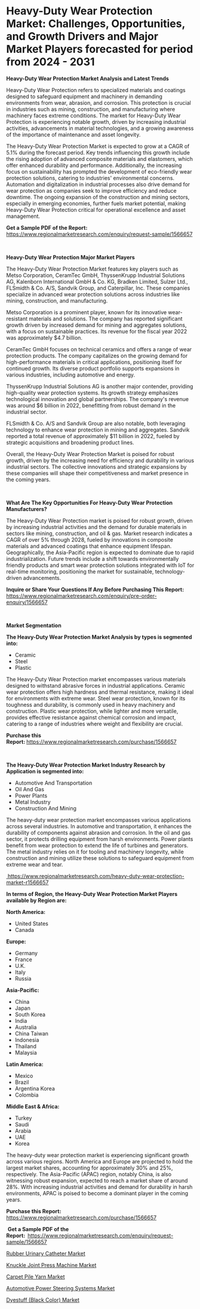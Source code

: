 <p><h1>Heavy-Duty Wear Protection Market: Challenges, Opportunities, and Growth Drivers and Major Market Players forecasted for period from 2024 - 2031</h1></p><p><strong>Heavy-Duty Wear Protection Market Analysis and Latest Trends</strong></p>
<p><p>Heavy-Duty Wear Protection refers to specialized materials and coatings designed to safeguard equipment and machinery in demanding environments from wear, abrasion, and corrosion. This protection is crucial in industries such as mining, construction, and manufacturing where machinery faces extreme conditions. The market for Heavy-Duty Wear Protection is experiencing notable growth, driven by increasing industrial activities, advancements in material technologies, and a growing awareness of the importance of maintenance and asset longevity.</p><p>The Heavy-Duty Wear Protection Market is expected to grow at a CAGR of 5.1% during the forecast period. Key trends influencing this growth include the rising adoption of advanced composite materials and elastomers, which offer enhanced durability and performance. Additionally, the increasing focus on sustainability has prompted the development of eco-friendly wear protection solutions, catering to industries' environmental concerns. Automation and digitalization in industrial processes also drive demand for wear protection as companies seek to improve efficiency and reduce downtime. The ongoing expansion of the construction and mining sectors, especially in emerging economies, further fuels market potential, making Heavy-Duty Wear Protection critical for operational excellence and asset management.</p></p>
<p><strong>Get a Sample PDF of the Report:&nbsp;</strong> <a href="https://www.regionalmarketresearch.com/enquiry/request-sample/1566657">https://www.regionalmarketresearch.com/enquiry/request-sample/1566657</a></p>
<p>&nbsp;</p>
<p><strong>Heavy-Duty Wear Protection Major Market Players</strong></p>
<p><p>The Heavy-Duty Wear Protection Market features key players such as Metso Corporation, CeramTec GmbH, ThyssenKrupp Industrial Solutions AG, Kalenborn International GmbH & Co. KG, Bradken Limited, Sulzer Ltd., FLSmidth & Co. A/S, Sandvik Group, and Caterpillar, Inc. These companies specialize in advanced wear protection solutions across industries like mining, construction, and manufacturing.</p><p>Metso Corporation is a prominent player, known for its innovative wear-resistant materials and solutions. The company has reported significant growth driven by increased demand for mining and aggregates solutions, with a focus on sustainable practices. Its revenue for the fiscal year 2022 was approximately $4.7 billion.</p><p>CeramTec GmbH focuses on technical ceramics and offers a range of wear protection products. The company capitalizes on the growing demand for high-performance materials in critical applications, positioning itself for continued growth. Its diverse product portfolio supports expansions in various industries, including automotive and energy.</p><p>ThyssenKrupp Industrial Solutions AG is another major contender, providing high-quality wear protection systems. Its growth strategy emphasizes technological innovation and global partnerships. The company's revenue was around $6 billion in 2022, benefitting from robust demand in the industrial sector.</p><p>FLSmidth & Co. A/S and Sandvik Group are also notable, both leveraging technology to enhance wear protection in mining and aggregates. Sandvik reported a total revenue of approximately $11 billion in 2022, fueled by strategic acquisitions and broadening product lines.</p><p>Overall, the Heavy-Duty Wear Protection Market is poised for robust growth, driven by the increasing need for efficiency and durability in various industrial sectors. The collective innovations and strategic expansions by these companies will shape their competitiveness and market presence in the coming years.</p></p>
<p>&nbsp;</p>
<p><strong>What Are The Key Opportunities For Heavy-Duty Wear Protection Manufacturers?</strong></p>
<p><p>The Heavy-Duty Wear Protection market is poised for robust growth, driven by increasing industrial activities and the demand for durable materials in sectors like mining, construction, and oil & gas. Market research indicates a CAGR of over 5% through 2028, fueled by innovations in composite materials and advanced coatings that enhance equipment lifespan. Geographically, the Asia-Pacific region is expected to dominate due to rapid industrialization. Future trends include a shift towards environmentally friendly products and smart wear protection solutions integrated with IoT for real-time monitoring, positioning the market for sustainable, technology-driven advancements.</p></p>
<p><strong>Inquire or Share Your Questions If Any Before Purchasing This Report:</strong> <a href="https://www.regionalmarketresearch.com/enquiry/pre-order-enquiry/1566657">https://www.regionalmarketresearch.com/enquiry/pre-order-enquiry/1566657</a></p>
<p>&nbsp;</p>
<p><strong>Market Segmentation</strong></p>
<p><strong>The Heavy-Duty Wear Protection Market Analysis by types is segmented into:</strong></p>
<p><ul><li>Ceramic</li><li>Steel</li><li>Plastic</li></ul></p>
<p><p>The Heavy-Duty Wear Protection market encompasses various materials designed to withstand abrasive forces in industrial applications. Ceramic wear protection offers high hardness and thermal resistance, making it ideal for environments with extreme wear. Steel wear protection, known for its toughness and durability, is commonly used in heavy machinery and construction. Plastic wear protection, while lighter and more versatile, provides effective resistance against chemical corrosion and impact, catering to a range of industries where weight and flexibility are crucial.</p></p>
<p><strong>Purchase this Report:&nbsp;</strong><a href="https://www.regionalmarketresearch.com/purchase/1566657">https://www.regionalmarketresearch.com/purchase/1566657</a></p>
<p>&nbsp;</p>
<p><strong>The Heavy-Duty Wear Protection Market Industry Research by Application is segmented into:</strong></p>
<p><ul><li>Automotive And Transportation</li><li>Oil And Gas</li><li>Power Plants</li><li>Metal Industry</li><li>Construction And Mining</li></ul></p>
<p><p>The heavy-duty wear protection market encompasses various applications across several industries. In automotive and transportation, it enhances the durability of components against abrasion and corrosion. In the oil and gas sector, it protects drilling equipment from harsh environments. Power plants benefit from wear protection to extend the life of turbines and generators. The metal industry relies on it for tooling and machinery longevity, while construction and mining utilize these solutions to safeguard equipment from extreme wear and tear.</p></p>
<p><a href="https://www.regionalmarketresearch.com/heavy-duty-wear-protection-market-r1566657">&nbsp;https://www.regionalmarketresearch.com/heavy-duty-wear-protection-market-r1566657</a></p>
<p><strong>In terms of Region, the Heavy-Duty Wear Protection Market Players available by Region are:</strong></p>
<p>
    <p> <strong> North America: </strong>
        <ul>
            <li>United States</li>
            <li>Canada</li>
        </ul>
        </p> 
    <p> <strong> Europe: </strong>
        <ul>
            <li>Germany</li>
            <li>France</li>
            <li>U.K.</li>
            <li>Italy</li>
            <li>Russia</li>
        </ul>
        </p> 
    <p> <strong> Asia-Pacific: </strong>
        <ul>
            <li>China</li>
            <li>Japan</li>
            <li>South Korea</li>
            <li>India</li>
            <li>Australia</li>
            <li>China Taiwan</li>
            <li>Indonesia</li>
            <li>Thailand</li>
            <li>Malaysia</li>
        </ul>
        </p> 
    <p> <strong> Latin America: </strong>
        <ul>
            <li>Mexico</li>
            <li>Brazil</li>
            <li>Argentina Korea</li>
            <li>Colombia</li>
        </ul>
        </p> 
    <p> <strong> Middle East & Africa: </strong>
        <ul>
            <li>Turkey</li>
            <li>Saudi</li>
            <li>Arabia</li>
            <li>UAE</li>
            <li>Korea</li>
        </ul>
    </p>
    </p>
<p><p>The heavy-duty wear protection market is experiencing significant growth across various regions. North America and Europe are projected to hold the largest market shares, accounting for approximately 30% and 25%, respectively. The Asia-Pacific (APAC) region, notably China, is also witnessing robust expansion, expected to reach a market share of around 28%. With increasing industrial activities and demand for durability in harsh environments, APAC is poised to become a dominant player in the coming years.</p></p>
<p><strong>Purchase this Report: </strong><a href="https://www.regionalmarketresearch.com/purchase/1566657">https://www.regionalmarketresearch.com/purchase/1566657</a></p>
<p>&nbsp;<strong>Get a Sample PDF of the Report:&nbsp;&nbsp;</strong><a href="https://www.regionalmarketresearch.com/enquiry/request-sample/1566657">https://www.regionalmarketresearch.com/enquiry/request-sample/1566657</a></p>
<p><strong></strong></p>
<p><p><a href="https://www.linkedin.com/pulse/rubber-urinary-catheter-market-outlook-share-analysis-growth-24gae">Rubber Urinary Catheter Market</a></p><p><a href="https://www.linkedin.com/pulse/global-knuckle-joint-press-machine-market-status-2024--15mce">Knuckle Joint Press Machine Market</a></p><p><a href="https://issuu.com/reportprime-2/docs/carpet-pile-yarn-market-size-2030.p_fbecdb9219af97">Carpet Pile Yarn Market</a></p><p><a href="https://github.com/MariaWashington76/Market-Research-Report-List-1/blob/main/automotive-power-steering-systems-market.md">Automotive Power Steering Systems Market</a></p><p><a href="https://medium.com/@vidarogahn/exploring-dyestuff-black-color-market-dynamics-revenue-analysis-and-growth-projections-in-the-f74088c53386?postPublishedType=repub">Dyestuff (Black Color) Market</a></p></p>